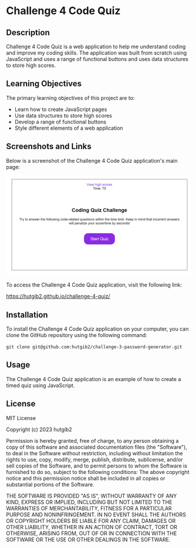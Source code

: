 # Challenge 4 Code Quiz

## Description

Challenge 4 Code Quiz is a web application to help me understand coding and improve my coding skills. The application was built from scratch using JavaScript and uses a range of functional buttons and uses data structures to store high scores.

## Learning Objectives

The primary learning objectives of this project are to:

-   Learn how to create JavaScript pages
-   Use data structures to store high scores
-   Develop a range of functional buttons
-   Style different elements of a web application

## Screenshots and Links

Below is a screenshot of the Challenge 4 Code Quiz application's main page:

![screenshot of application](/images/app.PNG  "application main page")

To access the Challenge 4 Code Quiz application, visit the following link:

https://hutgib2.github.io/challenge-4-quiz/

## Installation

To install the Challenge 4 Code Quiz application on your computer, you can clone the GitHub repository using the following command:

`git clone git@github.com:hutgib2/challenge-3-password-generator.git` 

## Usage

The Challenge 4 Code Quiz application is an example of how to create a timed quiz using JavaScript.

## License

MIT License

Copyright (c) 2023 hutgib2

Permission is hereby granted, free of charge, to any person obtaining a copy of this software and associated documentation files (the "Software"), to deal in the Software without restriction, including without limitation the rights to use, copy, modify, merge, publish, distribute, sublicense, and/or sell copies of the Software, and to permit persons to whom the Software is furnished to do so, subject to the following conditions: The above copyright notice and this permission notice shall be included in all copies or substantial portions of the Software.

THE SOFTWARE IS PROVIDED "AS IS", WITHOUT WARRANTY OF ANY KIND, EXPRESS OR IMPLIED, INCLUDING BUT NOT LIMITED TO THE WARRANTIES OF MERCHANTABILITY, FITNESS FOR A PARTICULAR PURPOSE AND NONINFRINGEMENT. IN NO EVENT SHALL THE AUTHORS OR COPYRIGHT HOLDERS BE LIABLE FOR ANY CLAIM, DAMAGES OR OTHER LIABILITY, WHETHER IN AN ACTION OF CONTRACT, TORT OR OTHERWISE, ARISING FROM, OUT OF OR IN CONNECTION WITH THE SOFTWARE OR THE USE OR OTHER DEALINGS IN THE SOFTWARE.